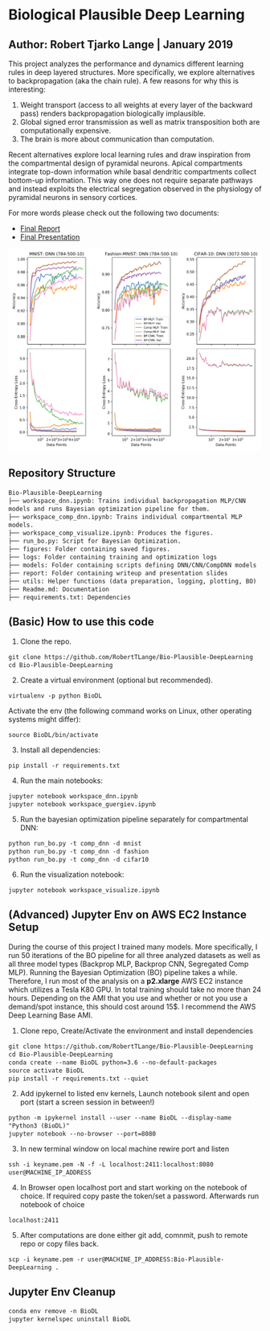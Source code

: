 # Biological Plausible Deep Learning
## Author: Robert Tjarko Lange | January 2019

This project analyzes the performance and dynamics different learning rules in deep layered structures. More specifically, we explore alternatives to backpropagation (aka the chain rule). A few reasons for why this is interesting:

1. Weight transport (access to all weights at every layer of the backward pass) renders backpropagation biologically implausible.
2. Global signed error transmission as well as matrix transposition both are computationally expensive.
3. The brain is more about communication than computation.

Recent alternatives explore local learning rules and draw inspiration from the compartmental design of pyramidal neurons. Apical compartments integrate top-down information while basal dendritic compartments collect bottom-up information. This way one does not require separate pathways and instead exploits the electrical segregation observed in the physiology of pyramidal neurons in sensory cortices.

For more words please check out the following two documents:
* [Final Report](report/background.pdf)
* [Final Presentation](report/presentation.pdf)

![Alt text](figures/learning.png)

## Repository Structure
```
Bio-Plausible-DeepLearning
├── workspace_dnn.ipynb: Trains individual backpropagation MLP/CNN models and runs Bayesian optimization pipeline for them.
├── workspace_comp_dnn.ipynb: Trains individual compartmental MLP models.
├── workspace_comp_visualize.ipynb: Produces the figures.
├── run_bo.py: Script for Bayesian Optimization.
├── figures: Folder containing saved figures.
├── logs: Folder containing training and optimization logs
├── models: Folder containing scripts defining DNN/CNN/CompDNN models
├── report: Folder containing writeup and presentation slides
├── utils: Helper functions (data preparation, logging, plotting, BO)
├── Readme.md: Documentation
├── requirements.txt: Dependencies
```

## (Basic) How to use this code
1. Clone the repo.
```
git clone https://github.com/RobertTLange/Bio-Plausible-DeepLearning
cd Bio-Plausible-DeepLearning
```
2. Create a virtual environment (optional but recommended).
```
virtualenv -p python BioDL
```
Activate the env (the following command works on Linux, other operating systems might differ):
```
source BioDL/bin/activate
```
3. Install all dependencies:
```
pip install -r requirements.txt
```
4. Run the main notebooks:
```
jupyter notebook workspace_dnn.ipynb
jupyter notebook workspace_guergiev.ipynb
```
5. Run the bayesian optimization pipeline separately for compartmental DNN:
```
python run_bo.py -t comp_dnn -d mnist
python run_bo.py -t comp_dnn -d fashion
python run_bo.py -t comp_dnn -d cifar10
```
6. Run the visualization notebook:
```
jupyter notebook workspace_visualize.ipynb
```

## (Advanced) Jupyter Env on AWS EC2 Instance Setup

During the course of this project I trained many models. More specifically, I run 50 iterations of the BO pipeline for all three analyzed datasets as well as all three model types (Backprop MLP, Backprop CNN, Segregated Comp MLP). Running the Bayesian Optimization (BO) pipeline takes a while. Therefore, I run most of the analysis on a **p2.xlarge** AWS EC2 instance which utilizes a Tesla K80 GPU. In total training should take no more than 24 hours. Depending on the AMI that you use and whether or not you use a demand/spot instance, this should cost around 15$. I recommend the AWS Deep Learning Base AMI.

1. Clone repo, Create/Activate the environment and install dependencies
```
git clone https://github.com/RobertTLange/Bio-Plausible-DeepLearning
cd Bio-Plausible-DeepLearning
conda create --name BioDL python=3.6 --no-default-packages
source activate BioDL
pip install -r requirements.txt --quiet
```
2. Add ipykernel to listed env kernels, Launch notebook silent and open port (start a screen session in between!)
```
python -m ipykernel install --user --name BioDL --display-name "Python3 (BioDL)"
jupyter notebook --no-browser --port=8080
```
3. In new terminal window on local machine rewire port and listen
```
ssh -i keyname.pem -N -f -L localhost:2411:localhost:8080 user@MACHINE_IP_ADDRESS
```
4. In Browser open localhost port and start working on the notebook of choice. If required copy paste the token/set a password. Afterwards run notebook of choice
```
localhost:2411
```
5. After computations are done either git add, comnmit, push to remote repo or copy files back.
```
scp -i keyname.pem -r user@MACHINE_IP_ADDRESS:Bio-Plausible-DeepLearning .
```

## Jupyter Env Cleanup

```
conda env remove -n BioDL
jupyter kernelspec uninstall BioDL
```
